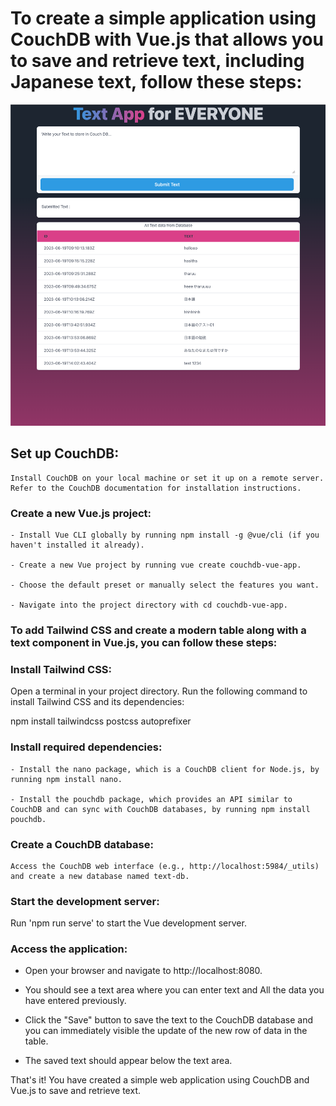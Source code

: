 # To create a simple application using CouchDB with Vue.js that allows you to save and retrieve text, including Japanese text, follow these steps:

![logo](https://github.com/HasithaEdiriweera/couchdb-vue-app/blob/main/vue-text-app.png)


## Set up CouchDB:

```
Install CouchDB on your local machine or set it up on a remote server. Refer to the CouchDB documentation for installation instructions.
```

### Create a new Vue.js project:

```
- Install Vue CLI globally by running npm install -g @vue/cli (if you haven't installed it already).

- Create a new Vue project by running vue create couchdb-vue-app.

- Choose the default preset or manually select the features you want.

- Navigate into the project directory with cd couchdb-vue-app.
```

### To add Tailwind CSS and create a modern table along with a text component in Vue.js, you can follow these steps:

### Install Tailwind CSS:

Open a terminal in your project directory.
Run the following command to install Tailwind CSS and its dependencies:

npm install tailwindcss postcss autoprefixer

### Install required dependencies:

```
- Install the nano package, which is a CouchDB client for Node.js, by running npm install nano.

- Install the pouchdb package, which provides an API similar to CouchDB and can sync with CouchDB databases, by running npm install pouchdb.
```

### Create a CouchDB database:

```
Access the CouchDB web interface (e.g., http://localhost:5984/_utils) and create a new database named text-db.
```

### Start the development server:

Run 'npm run serve' to start the Vue development server.

### Access the application:

- Open your browser and navigate to http://localhost:8080.

- You should see a text area where you can enter text and All the data you have entered previously.

- Click the "Save" button to save the text to the CouchDB database and you can immediately visible the update of the new row of data in the table.

- The saved text should appear below the text area.

That's it! You have created a simple web application using CouchDB and Vue.js to save and retrieve text.
